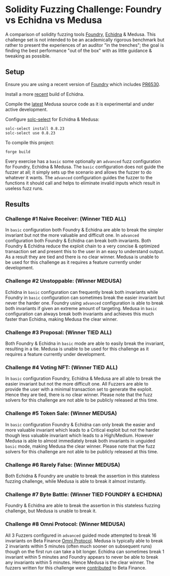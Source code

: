 # Solidity Fuzzing Challenge: Foundry vs Echidna vs Medusa #

A comparison of solidity fuzzing tools [Foundry](https://book.getfoundry.sh/), [Echidna](https://secure-contracts.com/program-analysis/echidna/index.html) & Medusa. This challenge set is not intended to be an academically rigorous benchmark but rather to present the experiences of an auditor "in the trenches"; the goal is finding the best performance "out of the box" with as little guidance & tweaking as possible.

## Setup ##

Ensure you are using a recent version of [Foundry](https://github.com/foundry-rs/foundry) which includes [PR6530](https://github.com/foundry-rs/foundry/pull/6530). 

Install a more [recent](https://github.com/crytic/echidna/actions/runs/7623460304) build of Echidna.

Compile the [latest](https://github.com/crytic/medusa) Medusa source code as it is experimental and under active development.

Configure [solc-select](https://github.com/crytic/solc-select) for Echidna & Medusa:

`solc-select install 0.8.23`\
`solc-select use 0.8.23`

To compile this project:

`forge build`

Every exercise has a `basic` some optionally an `advanced` fuzz configuration for Foundry, Echidna & Medusa. The `basic` configuration does not guide the fuzzer at all; it simply sets up the scenario and allows the fuzzer to do whatever it wants. The `advanced` configuration guides the fuzzer to the functions it should call and helps to eliminate invalid inputs which result in useless fuzz runs.

## Results ##

### Challenge #1 Naive Receiver: (Winner TIED ALL) ###

In `basic` configuration both Foundry & Echidna are able to break the simpler invariant but not the more valuable and difficult one. In `advanced` configuration both Foundry & Echidna can break both invariants. Both Foundry & Echidna reduce the exploit chain to a very concise & optimized transaction set and present this to the user in an easy to understand output. As a result they are tied and there is no clear winner. Medusa is unable to be used for this challenge as it requires a feature currently under development.

### Challenge #2 Unstoppable: (Winner MEDUSA) ###

Echidna in `basic` configuration can frequently break both invariants while Foundry in `basic` configuration can sometimes break the easier invariant but never the harder one. Foundry using `advanced` configuration is able to break both invariants if given an extreme amount of targeting. Medusa in `basic` configuration can always break both invariants and achieves this much faster than Echidna, making Medusa the clear winner.

### Challenge #3 Proposal: (Winner TIED ALL) ###

Both Foundry & Echidna in `basic` mode are able to easily break the invariant, resulting in a tie. Medusa is unable to be used for this challenge as it requires a feature currently under development.

### Challenge #4 Voting NFT: (Winner TIED ALL) ###

In `basic` configuration Foundry, Echidna & Medusa are all able to break the easier invariant but not the more difficult one. All Fuzzers are able to provide the user with a minimal transaction set to generate the exploit. Hence they are tied, there is no clear winner. Please note that the fuzz solvers for this challenge are not able to be publicly released at this time.

### Challenge #5 Token Sale: (Winner MEDUSA) ###

In `basic` configuration Foundry & Echidna can only break the easier and more valuable invariant which leads to a Critical exploit but not the harder though less valuable invariant which leads to a High/Medium. However Medusa is able to almost immediately break both invariants in unguided `basic` mode, making Medusa the clear winner. Please note that the fuzz solvers for this challenge are not able to be publicly released at this time.

### Challenge #6 Rarely False: (Winner MEDUSA) ###

Both Echidna & Foundry are unable to break the assertion in this stateless fuzzing challenge, while Medusa is able to break it almost instantly.

### Challenge #7 Byte Battle: (Winner TIED FOUNDRY & ECHIDNA)

Foundry & Echidna are able to break the assertion in this stateless fuzzing challenge, but Medusa is unable to break it.

### Challenge #8 Omni Protocol: (Winner MEDUSA)

All 3 Fuzzers configured in `advanced` guided mode attempted to break 16 invariants on Beta Finance [Omni Protocol](https://github.com/beta-finance/Omni-Protocol). Medusa is typically able to break 2 invariants within 5 minutes (often much sooner on subsequent runs) though on the first run can take a bit longer. Echidna can sometimes break 1 invariant within 5 minutes and Foundry appears to never be able to break any invariants within 5 minutes. Hence Medusa is the clear winner. The fuzzers written for this challenge were [contributed](https://github.com/beta-finance/Omni-Protocol/pull/2) to Beta Finance.
